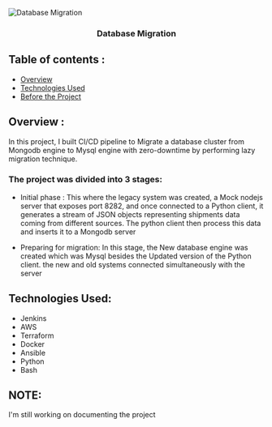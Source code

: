 <p align="center">

  ![Database Migration](https://storage.googleapis.com/gweb-cloudblog-publish/images/databases_8QOVRPF.max-2600x2600.jpg)

  </a>
</p>

<h3 align="center">Database Migration</h3>

## Table of contents :
- [Overview](overview)
- [Technologies Used](technologies-used)
- [Before the Project](before-the-project)


## Overview :
 In this project, I built CI/CD pipeline to Migrate a database cluster from Mongodb engine to Mysql engine with zero-downtime by performing lazy migration technique.

### The project was divided into 3 stages:
* Initial phase :
 This where the legacy system was created, a Mock nodejs server that exposes port 8282, and once connected to a Python client, it generates a stream of JSON objects representing shipments data coming from different sources. The python client then  process this data and inserts it to a Mongodb server

* Preparing for migration:
In this stage, the New database engine was created which was Mysql besides the Updated version of the Python client. the new and old systems connected  simultaneously with the server


## Technologies Used:
- Jenkins
- AWS
- Terraform
- Docker
- Ansible
- Python
- Bash



## NOTE:
 I'm still working on documenting the project








